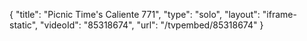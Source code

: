 {
    "title": "Picnic Time's Caliente 771",
    "type": "solo",
    "layout": "iframe-static",
    "videoId": "85318674",
    "url": "\/tvpembed\/85318674"
}